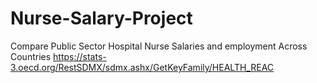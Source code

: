# Nurse-Salary-Project 
Compare Public Sector Hospital Nurse Salaries and employment Across Countries
 https://stats-3.oecd.org/RestSDMX/sdmx.ashx/GetKeyFamily/HEALTH_REAC
